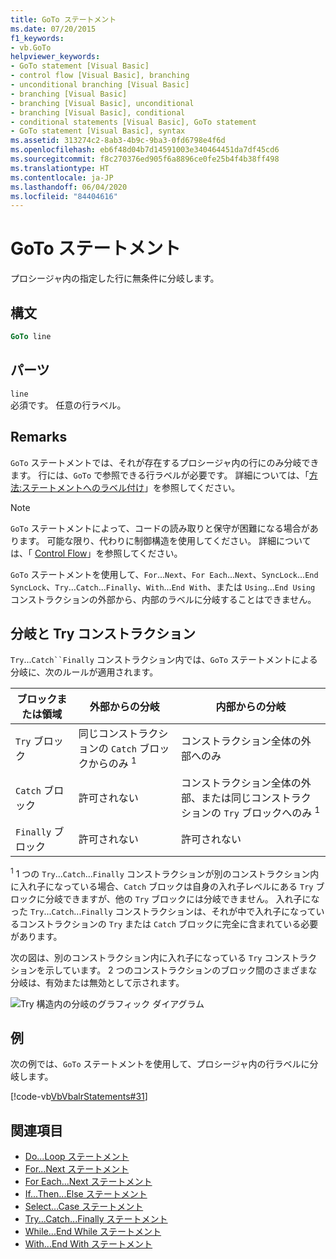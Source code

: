 ```yaml
---
title: GoTo ステートメント
ms.date: 07/20/2015
f1_keywords:
- vb.GoTo
helpviewer_keywords:
- GoTo statement [Visual Basic]
- control flow [Visual Basic], branching
- unconditional branching [Visual Basic]
- branching [Visual Basic]
- branching [Visual Basic], unconditional
- branching [Visual Basic], conditional
- conditional statements [Visual Basic], GoTo statement
- GoTo statement [Visual Basic], syntax
ms.assetid: 313274c2-8ab3-4b9c-9ba3-0fd6798e4f6d
ms.openlocfilehash: eb6f48d04b7d14591003e340464451da7df45cd6
ms.sourcegitcommit: f8c270376ed905f6a8896ce0fe25b4f4b38ff498
ms.translationtype: HT
ms.contentlocale: ja-JP
ms.lasthandoff: 06/04/2020
ms.locfileid: "84404616"
---
```

# <a name="goto-statement"></a>GoTo ステートメント
プロシージャ内の指定した行に無条件に分岐します。  
  
## <a name="syntax"></a>構文  
  
```vb  
GoTo line  
```  
  
## <a name="part"></a>パーツ  
 `line`  
 必須です。 任意の行ラベル。  
  
## <a name="remarks"></a>Remarks  
 `GoTo` ステートメントでは、それが存在するプロシージャ内の行にのみ分岐できます。 行には、`GoTo` で参照できる行ラベルが必要です。 詳細については、「[方法:ステートメントへのラベル付け](../../programming-guide/program-structure/how-to-label-statements.md)」を参照してください。  
  
> [!NOTE]
> `GoTo` ステートメントによって、コードの読み取りと保守が困難になる場合があります。 可能な限り、代わりに制御構造を使用してください。 詳細については、「 [Control Flow](../../programming-guide/language-features/control-flow/index.md)」を参照してください。  
  
 `GoTo` ステートメントを使用して、`For`...`Next`、`For Each`...`Next`、`SyncLock`...`End SyncLock`、`Try`...`Catch`...`Finally`、`With`...`End With`、または `Using`...`End Using` コンストラクションの外部から、内部のラベルに分岐することはできません。  
  
## <a name="branching-and-try-constructions"></a>分岐と Try コンストラクション  
 `Try`...`Catch``Finally` コンストラクション内では、`GoTo` ステートメントによる分岐に、次のルールが適用されます。  
  
|ブロックまたは領域|外部からの分岐|内部からの分岐|  
|---------------------|-------------------------------|-------------------------------|  
|`Try` ブロック|同じコンストラクションの `Catch` ブロックからのみ <sup>1</sup>|コンストラクション全体の外部へのみ|  
|`Catch` ブロック|許可されない|コンストラクション全体の外部、または同じコンストラクションの `Try` ブロックへのみ <sup>1</sup>|  
|`Finally` ブロック|許可されない|許可されない|  
  
 <sup>1</sup> 1 つの `Try`...`Catch`...`Finally` コンストラクションが別のコンストラクション内に入れ子になっている場合、`Catch` ブロックは自身の入れ子レベルにある `Try` ブロックに分岐できますが、他の `Try` ブロックには分岐できません。 入れ子になった `Try`...`Catch`...`Finally` コンストラクションは、それが中で入れ子になっているコンストラクションの `Try` または `Catch` ブロックに完全に含まれている必要があります。  
  
 次の図は、別のコンストラクション内に入れ子になっている `Try` コンストラクションを示しています。 2 つのコンストラクションのブロック間のさまざまな分岐は、有効または無効として示されます。  
  
 ![Try 構造内の分岐のグラフィック ダイアグラム](./media/goto-statement/try-construction-branching.gif)  
  
## <a name="example"></a>例  
 次の例では、`GoTo` ステートメントを使用して、プロシージャ内の行ラベルに分岐します。  
  
 [!code-vb[VbVbalrStatements#31](~/samples/snippets/visualbasic/VS_Snippets_VBCSharp/VbVbalrStatements/VB/Class1.vb#31)]  
  
## <a name="see-also"></a>関連項目

- [Do...Loop ステートメント](do-loop-statement.md)
- [For...Next ステートメント](for-next-statement.md)
- [For Each...Next ステートメント](for-each-next-statement.md)
- [If...Then...Else ステートメント](if-then-else-statement.md)
- [Select...Case ステートメント](select-case-statement.md)
- [Try...Catch...Finally ステートメント](try-catch-finally-statement.md)
- [While...End While ステートメント](while-end-while-statement.md)
- [With...End With ステートメント](with-end-with-statement.md)
